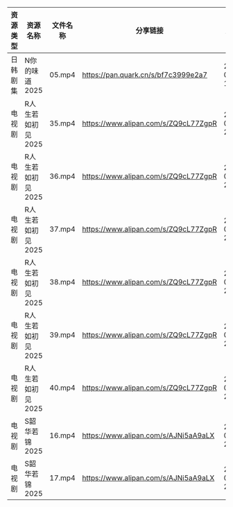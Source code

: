 | 资源类型 | 资源名称        | 文件名称   | 分享链接                                 | 更新时间                |
| ---- | ----------- | ------ | ------------------------------------ | ------------------- |
| 日韩剧集 | N你的味道2025   | 05.mp4 | https://pan.quark.cn/s/bf7c3999e2a7  | 2025-05-27 10:23:27 |
| 电视剧  | R人生若如初见2025 | 35.mp4 | https://www.alipan.com/s/ZQ9cL77ZgpR | 2025-05-27 20:05:41 |
| 电视剧  | R人生若如初见2025 | 36.mp4 | https://www.alipan.com/s/ZQ9cL77ZgpR | 2025-05-27 20:05:40 |
| 电视剧  | R人生若如初见2025 | 37.mp4 | https://www.alipan.com/s/ZQ9cL77ZgpR | 2025-05-27 20:05:40 |
| 电视剧  | R人生若如初见2025 | 38.mp4 | https://www.alipan.com/s/ZQ9cL77ZgpR | 2025-05-27 20:05:39 |
| 电视剧  | R人生若如初见2025 | 39.mp4 | https://www.alipan.com/s/ZQ9cL77ZgpR | 2025-05-27 20:05:39 |
| 电视剧  | R人生若如初见2025 | 40.mp4 | https://www.alipan.com/s/ZQ9cL77ZgpR | 2025-05-27 20:05:38 |
| 电视剧  | S韶华若锦2025   | 16.mp4 | https://www.alipan.com/s/AJNi5aA9aLX | 2025-05-27 20:05:50 |
| 电视剧  | S韶华若锦2025   | 17.mp4 | https://www.alipan.com/s/AJNi5aA9aLX | 2025-05-27 20:05:49 |
